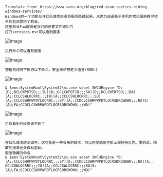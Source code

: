 	Translate from: https://www.sans.org/blog/red-team-tactics-hiding-windows-services/
	Windows的一个功能允许红队或攻击者将服务隐藏起来，从而为逃避基于主机的常见威胁搜寻技术的检测提供了机会。
	这里假设Fax服务是我们的恶意文件或后门
	打开services.msc可以看到服务
![image](/assets/Pentest_Note/master/img/849.png)
	
	执行命令可以看到服务
![image](/assets/Pentest_Note/master/img/850.png)

	管理员权限下执行以下命令，安全标识符定义语言(SDDL)
![image](/assets/Pentest_Note/master/img/851.png)

	& $env:SystemRoot\System32\sc.exe sdset SWCUEngine "D:(D;;DCLCWPDTSD;;;IU)(D;;DCLCWPDTSD;;;SU)(D;;DCLCWPDTSD;;;BA)(A;;CCLCSWLOCRRC;;;IU)(A;;CCLCSWLOCRRC;;;SU)(A;;CCLCSWRPWPDTLOCRRC;;;SY)(A;;CCDCLCSWRPWPDTLOCRSDRCWDWO;;;BA)S:(AU;FA;CCDCLCSWRPWPDTLOCRSDRCWDWO;;;WD)"
![image](/assets/Pentest_Note/master/img/852.png)
	
	可以看到已经查询不到了
![image](/assets/Pentest_Note/master/img/853.png)

	在红队或渗透测试中，这可能是一种有用的技术，可以在受感染主机上保持持久性。重启后，隐藏的服务也会自动启动。
	取消隐藏的命令
	& $env:SystemRoot\System32\sc.exe sdset SWCUEngine "D:(A;;CCLCSWRPWPDTLOCRRC;;;SY)(A;;CCDCLCSWRPWPDTLOCRSDRCWDWO;;;BA)(A;;  CCLCSWLOCRRC;;;IU)(A;;CCLCSWLOCRRC;;;SU)S:(AU;FA;CCDCLCSWRPWPDTLOCRSDRCWDWO;;;WD)"
